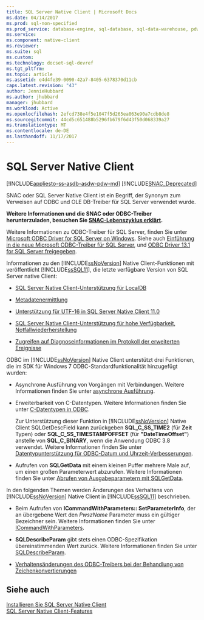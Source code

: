 ```yaml
---
title: SQL Server Native Client | Microsoft Docs
ms.date: 04/14/2017
ms.prod: sql-non-specified
ms.prod_service: database-engine, sql-database, sql-data-warehouse, pdw
ms.service: 
ms.component: native-client
ms.reviewer: 
ms.suite: sql
ms.custom: 
ms.technology: docset-sql-devref
ms.tgt_pltfrm: 
ms.topic: article
ms.assetid: e4d4fe39-0090-42a7-8405-6378370d11cb
caps.latest.revision: "43"
author: JennieHubbard
ms.author: jhubbard
manager: jhubbard
ms.workload: Active
ms.openlocfilehash: 2efcd738e4f5e1047f5d265ea063e90a7cdb8de8
ms.sourcegitcommit: 44cd5c651488b5296fb679f6d43f50d068339a27
ms.translationtype: MT
ms.contentlocale: de-DE
ms.lasthandoff: 11/17/2017
---
```

# <a name="sql-server-native-client"></a>SQL Server Native Client
[!INCLUDE[appliesto-ss-asdb-asdw-pdw-md](../../includes/appliesto-ss-asdb-asdw-pdw-md.md)]
[!INCLUDE[SNAC_Deprecated](../../includes/snac-deprecated.md)]

SNAC oder SQL Server Native Client ist ein Begriff, der Synonym zum Verweisen auf ODBC und OLE DB-Treiber für SQL Server verwendet wurde. 

**Weitere Informationen und die SNAC oder ODBC-Treiber herunterzuladen, besuchen Sie [SNAC-Lebenszyklus erklärt](https://blogs.msdn.microsoft.com/sqlreleaseservices/snac-lifecycle-explained/).**

Weitere Informationen zu ODBC-Treiber für SQL Server, finden Sie unter [Microsoft ODBC Driver for SQL Server on Windows](https://msdn.microsoft.com/library/jj730314(v=sql.110).aspx).  Siehe auch [Einführung in die neue Microsoft ODBC-Treiber für SQL Server](https://blogs.msdn.microsoft.com/sqlnativeclient/2013/01/23/introducing-the-new-microsoft-odbc-drivers-for-sql-server/), und [ODBC Driver 13.1 for SQL Server freigegeben](https://blogs.technet.microsoft.com/dataplatforminsider/2016/08/03/odbc-driver-13-1-for-sql-server-released/).  
  
 Informationen zu den [!INCLUDE[ssNoVersion](../../includes/ssnoversion-md.md)] Native Client-Funktionen mit veröffentlicht [!INCLUDE[ssSQL11](../../includes/sssql11-md.md)], die letzte verfügbare Version von SQL Server native Client: 
  
-   [SQL Server Native Client-Unterstützung für LocalDB](../../relational-databases/native-client/features/sql-server-native-client-support-for-localdb.md)  
  
-   [Metadatenermittlung](../../relational-databases/native-client/features/metadata-discovery.md)  
  
-   [Unterstützung für UTF-16 in SQL Server Native Client 11.0](../../relational-databases/native-client/features/utf-16-support-in-sql-server-native-client-11-0.md)  
  
-   [SQL Server Native Client-Unterstützung für hohe Verfügbarkeit, Notfallwiederherstellung](../../relational-databases/native-client/features/sql-server-native-client-support-for-high-availability-disaster-recovery.md)  
  
-   [Zugreifen auf Diagnoseinformationen im Protokoll der erweiterten Ereignisse](../../relational-databases/native-client/features/accessing-diagnostic-information-in-the-extended-events-log.md)  
  
ODBC im [!INCLUDE[ssNoVersion](../../includes/ssnoversion-md.md)] Native Client unterstützt drei Funktionen, die im SDK für Windows 7 ODBC-Standardfunktionalität hinzugefügt wurden:  
  
-   Asynchrone Ausführung von Vorgängen mit Verbindungen. Weitere Informationen finden Sie unter [asynchrone Ausführung](http://go.microsoft.com/fwlink/?LinkID=191493).  
  
-   Erweiterbarkeit von C-Datentypen. Weitere Informationen finden Sie unter [C-Datentypen in ODBC](http://go.microsoft.com/fwlink/?LinkID=191495).  
  
     Zur Unterstützung dieser Funktion in [!INCLUDE[ssNoVersion](../../includes/ssnoversion-md.md)] Native Client SQLGetDescField kann zurückgeben **SQL_C_SS_TIME2** (für **Zeit** Typen) oder **SQL_C_SS_TIMESTAMPOFFSET** (für **"DateTimeOffset"**) anstelle von **SQL_C_BINARY**, wenn die Anwendung ODBC 3.8 verwendet. Weitere Informationen finden Sie unter [Datentypunterstützung für ODBC-Datum und Uhrzeit-Verbesserungen](../../relational-databases/native-client-odbc-date-time/data-type-support-for-odbc-date-and-time-improvements.md).  
  
-   Aufrufen von **SQLGetData** mit einem kleinen Puffer mehrere Male auf, um einen großen Parameterwert abzurufen. Weitere Informationen finden Sie unter [Abrufen von Ausgabeparametern mit SQLGetData](http://go.microsoft.com/fwlink/?LinkID=191494).  
  
 In den folgenden Themen werden Änderungen des Verhaltens von [!INCLUDE[ssNoVersion](../../includes/ssnoversion-md.md)] Native Client in [!INCLUDE[ssSQL11](../../includes/sssql11-md.md)] beschrieben.  
  
-   Beim Aufrufen von **ICommandWithParameters:: SetParameterInfo**, der an übergebene Wert den *PwszName* Parameter muss ein gültiger Bezeichner sein. Weitere Informationen finden Sie unter [ICommandWithParameters](../../relational-databases/native-client-ole-db-interfaces/icommandwithparameters.md).  
  
-   **SQLDescribeParam** gibt stets einen ODBC-Spezifikation übereinstimmenden Wert zurück. Weitere Informationen finden Sie unter [SQLDescribeParam](../../relational-databases/native-client-odbc-api/sqldescribeparam.md).  
  
-   [Verhaltensänderungen des ODBC-Treibers bei der Behandlung von Zeichenkonvertierungen](../../relational-databases/native-client/features/odbc-driver-behavior-change-when-handling-character-conversions.md)  
  
## <a name="see-also"></a>Siehe auch  
[Installieren Sie SQL Server Native Client](../../relational-databases/native-client/applications/installing-sql-server-native-client.md)  
 [SQL Server Native Client-Features](../../relational-databases/native-client/features/sql-server-native-client-features.md)  
  
  
